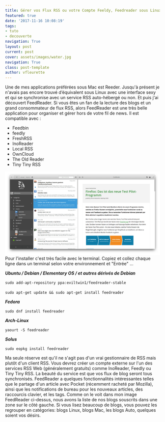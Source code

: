 ```yaml
---
title: Gérer vos Flux RSS ou votre Compte Feeldy, Feedreader sous Linux
featured: true
date: '2017-11-16 10:08:19'
tags:
- tuto
- decouverte
navigation: True
layout: post
current: post
cover: assets/images/water.jpg
navigation: True
class: post-template
author: vfleurette
---
```


Une de mes applications préférées sous Mac est Reeder. Jusqu'à présent je n'avais pas encore trouvé d’équivalent sous Linux avec une interface sexy et qui se synchronise avec un service RSS auto-hébergé ou non. Et puis j'ai découvert FeedReader. Si vous êtes un fan de la lecture des blogs et un grand consommateur de flux RSS, alors FeedReader est une très belle application pour organiser et gérer hors de votre fil de news. Il est compatible avec :

* Feedbin
* feedly
* FreshRSS
* InoReader
* Local RSS
* OwnCloud
* The Old Reader
* Tiny Tiny RSS

![Screenshot2](/assets/images/2017/11/Screenshot2.png)
Pour l'installer c'est très facile avec le terminal. Copiez et collez chaque ligne dans un terminal selon votre environnement et "Entrée" ...

***Ubuntu / Debian / Elementary OS / et autres dérivés de Debian***

    sudo add-apt-repository ppa:eviltwin1/feedreader-stable

    sudo apt-get update && sudo apt-get install feedreader

***Fedora***

    sudo dnf install feedreader

***Arch-Linux***

    yaourt -S feedreader

***Solus***

    sudo eopkg install feedreader

Ma seule réserve est qu'il ne s'agit pas d'un vrai gestionnaire de RSS mais plutôt d'un client RSS. Vous devrez créer un compte externe sur l'un des services RSS Web (généralement gratuits) comme InoReader, Feedly ou Tiny Tiny RSS. La beauté du service est que vos flux de blog seront tous synchronisés. FeedReader a quelques fonctionnalités intéressantes telles que le partage d'un article avec Pocket (récemment racheté par Mozilla), ainsi que les notifications de bureau pour les nouveaux articles, des raccourcis clavier, et les tags. Comme on le voit dans mon image FeedReader ci-dessus, nous avons la liste de nos blogs souscrits dans une zone sur le côté gauche. Si vous lisez beaucoup de blogs, vous pouvez les regrouper en catégories: blogs Linux, blogs Mac, les blogs Auto, quelques soient vos désirs.